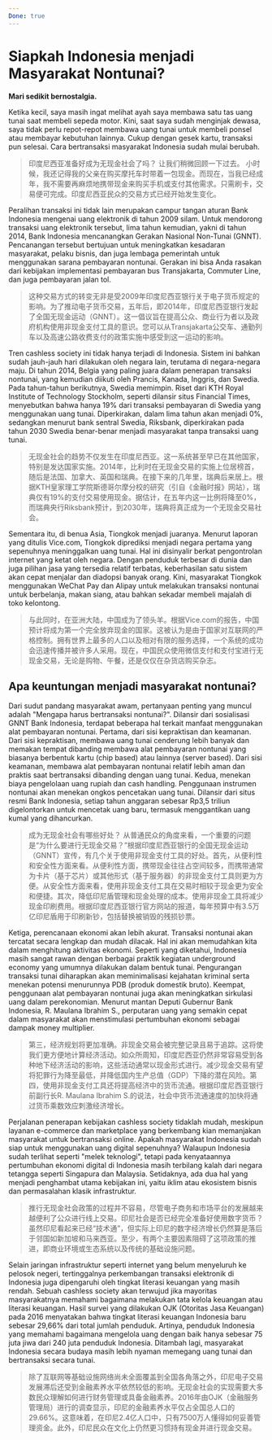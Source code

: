 ```yaml
---
Done: true
---
```


# Siapkah Indonesia menjadi Masyarakat Nontunai?

**Mari sedikit bernostalgia.**

Ketika kecil, saya masih ingat melihat ayah saya membawa satu tas uang tunai saat membeli sepeda motor. Kini, saat saya sudah menginjak dewasa, saya tidak perlu repot-repot membawa uang tunai untuk membeli ponsel atau membayar kebutuhan lainnya. Cukup dengan gesek kartu, transaksi pun selesai. Cara bertransaksi masyarakat Indonesia sudah mulai berubah.

> 印度尼西亚准备好成为无现金社会了吗？
> 让我们稍微回顾一下过去。
> 小时候，我还记得我的父亲在购买摩托车时带着一包现金。而现在，当我已经成年，我不需要再麻烦地携带现金来购买手机或支付其他需求。只需刷卡，交易便可完成。印度尼西亚民众的交易方式已经开始发生变化。

Peralihan transaksi ini tidak lain merupakan campur tangan aturan Bank Indonesia mengenai uang elektronik di tahun 2009 silam. Untuk mendorong transaksi uang elektronik tersebut, lima tahun kemudian, yakni di tahun 2014, Bank Indonesia mencanangkan Gerakan Nasional Non-Tunai (GNNT). Pencanangan tersebut bertujuan untuk meningkatkan kesadaran masyarakat, pelaku bisnis, dan juga lembaga pemerintah untuk menggunakan sarana pembayaran nontunai. Gerakan ini bisa Anda rasakan dari kebijakan implementasi pembayaran bus Transjakarta, Commuter Line, dan juga pembayaran jalan tol.

> 这种交易方式的转变无非是受2009年印度尼西亚银行关于电子货币规定的影响。为了推动电子货币交易，五年后，即2014年，印度尼西亚银行发起了全国无现金运动（GNNT）。这一倡议旨在提高公众、商业行为者以及政府机构使用非现金支付工具的意识。您可以从Transjakarta公交车、通勤列车以及高速公路收费支付的政策实施中感受到这一运动的影响。

Tren cashless society ini tidak hanya terjadi di Indonesia. Sistem ini bahkan sudah jauh-jauh hari dilakukan oleh negara lain, terutama di negara-negara maju. Di tahun 2014, Belgia yang paling juara dalam penerapan transaksi nontunai, yang kemudian diikuti oleh Prancis, Kanada, Inggris, dan Swedia. Pada tahun-tahun berikutnya, Swedia memimpin. Riset dari KTH Royal Institute of Technology Stockholm, seperti dilansir situs Financial Times, menyebutkan bahwa hanya 19% dari transaksi pembayaran di Swedia yang menggunakan uang tunai. Diperkirakan, dalam lima tahun akan menjadi 0%, sedangkan menurut bank sentral Swedia, Riksbank, diperkirakan pada tahun 2030 Swedia benar-benar menjadi masyarakat tanpa transaksi uang tunai.

> 无现金社会的趋势不仅发生在印度尼西亚。这一系统甚至早已在其他国家，特别是发达国家实施。2014年，比利时在无现金交易的实施上位居榜首，随后是法国、加拿大、英国和瑞典。在接下来的几年里，瑞典后来居上。根据KTH皇家理工学院斯德哥尔摩分校的研究（引自《金融时报》网站），瑞典仅有19%的支付交易使用现金。据估计，在五年内这一比例将降至0%，而瑞典央行Riksbank预计，到2030年，瑞典将真正成为一个无现金交易社会。

Sementara itu, di benua Asia, Tiongkok menjadi juaranya. Menurut laporan yang ditulis Vice.com, Tiongkok diprediksi menjadi negara pertama yang sepenuhnya meninggalkan uang tunai. Hal ini disinyalir berkat pengontrolan internet yang ketat oleh negara. Dengan penduduk terbesar di dunia dan juga pilihan jasa yang tersedia relatif terbatas, keberhasilan satu sistem akan cepat menjalar dan diadopsi banyak orang. Kini, masyarakat Tiongkok menggunakan WeChat Pay dan Alipay untuk melakukan transaksi nontunai untuk berbelanja, makan siang, atau bahkan sekadar membeli majalah di toko kelontong.

> 与此同时，在亚洲大陆，中国成为了领头羊。根据Vice.com的报告，中国预计将成为第一个完全放弃现金的国家。这被认为是由于国家对互联网的严格控制。拥有世界上最多的人口以及相对有限的服务选择，一个系统的成功会迅速传播并被许多人采用。现在，中国民众使用微信支付和支付宝进行无现金交易，无论是购物、午餐，还是仅仅在杂货店购买杂志。

## Apa keuntungan menjadi masyarakat nontunai?

Dari sudut pandang masyarakat awam, pertanyaan penting yang muncul adalah "Mengapa harus bertransaksi nontunai?". Dilansir dari sosialisasi GNNT Bank Indonesia, terdapat beberapa hal terkait manfaat menggunakan alat pembayaran nontunai. Pertama, dari sisi kepraktisan dan keamanan. Dari sisi kepraktisan, membawa uang tunai cenderung lebih banyak dan memakan tempat dibanding membawa alat pembayaran nontunai yang biasanya berbentuk kartu (chip based) atau lainnya (server based). Dari sisi keamanan, membawa alat pembayaran nontunai relatif lebih aman dan praktis saat bertransaksi dibanding dengan uang tunai. Kedua, menekan biaya pengelolaan uang rupiah dan cash handling. Penggunaan instrumen nontunai akan menekan ongkos pencetakan uang tunai. Dilansir dari situs resmi Bank Indonesia, setiap tahun anggaran sebesar Rp3,5 triliun digelontorkan untuk mencetak uang baru, termasuk menggantikan uang kumal yang dihancurkan.

> 成为无现金社会有哪些好处？
> 从普通民众的角度来看，一个重要的问题是“为什么要进行无现金交易？”根据印度尼西亚银行的全国无现金运动（GNNT）宣传，有几个关于使用非现金支付工具的好处。首先，从便利性和安全性方面来看。从便利性方面，携带现金往往占空间较多，而携带通常为卡片（基于芯片）或其他形式（基于服务器）的非现金支付工具则更为方便。从安全性方面来看，使用非现金支付工具在交易时相较于现金更为安全和便捷。其次，降低印尼盾管理和现金处理的成本。使用非现金工具将减少现金印刷费用。根据印度尼西亚银行官方网站的报道，每年预算中有3.5万亿印尼盾用于印刷新钞，包括替换被销毁的残损钞票。

Ketiga, perencanaan ekonomi akan lebih akurat. Transaksi nontunai akan tercatat secara lengkap dan mudah dilacak. Hal ini akan memudahkan kita dalam menghitung aktivitas ekonomi. Seperti yang diketahui, Indonesia masih sangat rawan dengan berbagai praktik kegiatan underground economy yang umumnya dilakukan dalam bentuk tunai. Pengurangan transaksi tunai diharapkan akan meminimalisasi kejahatan kriminal serta menekan potensi menurunnya PDB (produk domestik bruto). Keempat, penggunaan alat pembayaran nontunai juga akan meningkatkan sirkulasi uang dalam perekonomian. Menurut mantan Deputi Gubernur Bank Indonesia, R. Maulana Ibrahim S., perputaran uang yang semakin cepat dalam masyarakat akan menstimulasi pertumbuhan ekonomi sebagai dampak money multiplier.

> 第三，经济规划将更加准确。非现金交易会被完整记录且易于追踪。这将使我们更方便地计算经济活动。如众所周知，印度尼西亚仍然非常容易受到各种地下经济活动的影响，这些活动通常以现金形式进行。减少现金交易有望将犯罪行为降至最低，并降低国内生产总值（GDP）下降的潜在风险。第四，使用非现金支付工具还将提高经济中的货币流通。根据印度尼西亚银行前副行长R. Maulana Ibrahim S.的说法，社会中货币流通速度的加快将通过货币乘数效应刺激经济增长。

Perjalanan penerapan kebijakan cashless society tidaklah mudah, meskipun layanan e-commerce dan marketplace yang berkembang kian memanjakan masyarakat untuk bertransaksi online. Apakah masyarakat Indonesia sudah siap untuk menggunakan uang digital sepenuhnya? Walaupun Indonesia sudah terlihat seperti "melek teknologi", tetapi pada kenyataannya pertumbuhan ekonomi digital di Indonesia masih terbilang kalah dari negara tetangga seperti Singapura dan Malaysia. Setidaknya, ada dua hal yang menjadi penghambat utama kebijakan ini, yaitu iklim atau ekosistem bisnis dan permasalahan klasik infrastruktur.

> 推行无现金社会政策的过程并不容易，尽管电子商务和市场平台的发展越来越便利了公众进行线上交易。印尼社会是否已经完全准备好使用数字货币？虽然印尼看起来已经“技术通”，但实际上印尼的数字经济增长仍然算是落后于邻国如新加坡和马来西亚。至少，有两个主要因素阻碍了这项政策的推进，即商业环境或生态系统以及传统的基础设施问题。

Selain jaringan infrastruktur seperti internet yang belum menyeluruh ke pelosok negeri, tertinggalnya perkembangan transaksi elektronik di Indonesia juga dipengaruhi oleh tingkat literasi keuangan yang masih rendah. Sebuah cashless society akan terwujud jika mayoritas masyarakatnya memahami bagaimana melakukan tata kelola keuangan atau literasi keuangan. Hasil survei yang dilakukan OJK (Otoritas Jasa Keuangan) pada 2016 menyatakan bahwa tingkat literasi keuangan Indonesia baru sebesar 29,66% dari total jumlah penduduk. Artinya, penduduk Indonesia yang memahami bagaimana mengelola uang dengan baik hanya sebesar 75 juta jiwa dari 240 juta penduduk Indonesia. Ditambah lagi, masyarakat Indonesia secara budaya masih lebih nyaman memegang uang tunai dan bertransaksi secara tunai.

> 除了互联网等基础设施网络尚未全面覆盖到全国各角落之外，印尼电子交易发展滞后还受到金融素养水平依然较低的影响。无现金社会的实现需要大多数民众理解如何进行财务管理或具备金融素养。2016年由OJK（金融服务管理局）进行的调查显示，印尼的金融素养水平仅占全国总人口的29.66%。这意味着，在印尼2.4亿人口中，只有7500万人懂得如何妥善管理资金。此外，印尼民众在文化上仍然更习惯持有现金并进行现金交易。